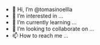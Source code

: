 - 👋 Hi, I’m @tomasinoellla
- 👀 I’m interested in ...
- 🌱 I’m currently learning ...
- 💞️ I’m looking to collaborate on ...
- 📫 How to reach me ...

<!---
tomasinoellla/tomasinoellla is a ✨ special ✨ repository because its `README.md` (this file) appears on your GitHub profile.
You can click the Preview link to take a look at your changes.
--->
